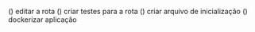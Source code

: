 () editar a rota
() criar testes para a rota
() criar arquivo de inicialização
() dockerizar aplicação
